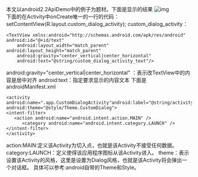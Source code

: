 本文以android2.2ApiDemo中的例子为题材。下面是显示的结果
![img](P)  
下面的在Activity中onCreate唯一的一行的代码：
setContentView(R.layout.custom_dialog_activity);
custom_dialog_activity：
```  
<TextView xmlns:android="http://schemas.android.com/apk/res/android" android:id="@+id/text" 
	android:layout_width="match_parent" android:layout_height="match_parent"
	android:gravity="center_vertical|center_horizontal"
	android:text="@string/custom_dialog_activity_text"/>
```
android:gravity="center_vertical|center_horizontal" ：表示改TextView中的内容是居中对齐
android:text：指定要求显示的内容文本
下面是androidManifest.xml
```  
<activity android:name=".app.CustomDialogActivity"android:label="@string/activity_custom_dialog" 
android:theme="@style/Theme.CustomDialog"> 
<intent-filter> 
   <action android:name="android.intent.action.MAIN" />
      <category android:name="android.intent.category.LAUNCH" />
</intent-filter> 
</activity>
```
action:MAIN:定义该Activity为切入点，也就是该Activity不接受任何数据。
category:LAUNCH：定义使得该应用程序图标从该Activity进入。
theme：表示设置该Activity的风格，这里是设置为Dialog风格，也就是该Activity将会弹出一个对话框。
具体可以参考:android自带的Theme和Style。